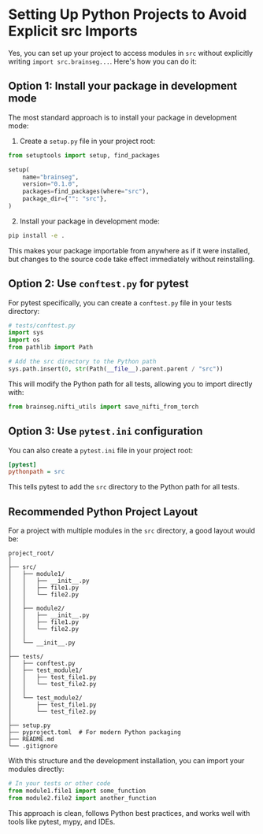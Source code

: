 # Setting Up Python Projects to Avoid Explicit src Imports

Yes, you can set up your project to access modules in `src` without explicitly writing `import src.brainseg...`. Here's how you can do it:

## Option 1: Install your package in development mode

The most standard approach is to install your package in development mode:

1. Create a `setup.py` file in your project root:
```python
from setuptools import setup, find_packages

setup(
    name="brainseg",
    version="0.1.0",
    packages=find_packages(where="src"),
    package_dir={"": "src"},
)
```

2. Install your package in development mode:
```bash
pip install -e .
```

This makes your package importable from anywhere as if it were installed, but changes to the source code take effect immediately without reinstalling.

## Option 2: Use `conftest.py` for pytest

For pytest specifically, you can create a `conftest.py` file in your tests directory:
```python
# tests/conftest.py
import sys
import os
from pathlib import Path

# Add the src directory to the Python path
sys.path.insert(0, str(Path(__file__).parent.parent / "src"))
```

This will modify the Python path for all tests, allowing you to import directly with:
```python
from brainseg.nifti_utils import save_nifti_from_torch
```

## Option 3: Use `pytest.ini` configuration

You can also create a `pytest.ini` file in your project root:
```ini
[pytest]
pythonpath = src
```

This tells pytest to add the `src` directory to the Python path for all tests.

## Recommended Python Project Layout

For a project with multiple modules in the `src` directory, a good layout would be:
```
project_root/
│
├── src/
│   ├── module1/
│   │   ├── __init__.py
│   │   ├── file1.py
│   │   └── file2.py
│   │
│   ├── module2/
│   │   ├── __init__.py
│   │   ├── file1.py
│   │   └── file2.py
│   │
│   └── __init__.py
│
├── tests/
│   ├── conftest.py
│   ├── test_module1/
│   │   ├── test_file1.py
│   │   └── test_file2.py
│   │
│   └── test_module2/
│       ├── test_file1.py
│       └── test_file2.py
│
├── setup.py
├── pyproject.toml  # For modern Python packaging
├── README.md
└── .gitignore
```

With this structure and the development installation, you can import your modules directly:
```python
# In your tests or other code
from module1.file1 import some_function
from module2.file2 import another_function
```

This approach is clean, follows Python best practices, and works well with tools like pytest, mypy, and IDEs.